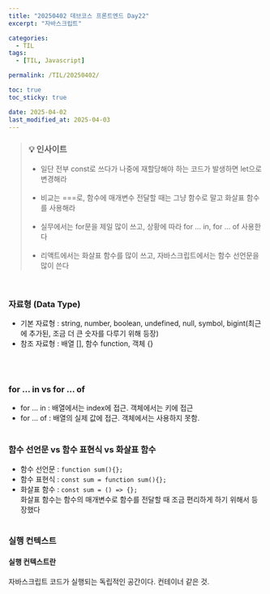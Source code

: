 ```yaml
---
title: "20250402 데브코스 프론트엔드 Day22"
excerpt: "자바스크립트"

categories:
  - TIL
tags:
  - [TIL, Javascript]

permalink: /TIL/20250402/

toc: true
toc_sticky: true

date: 2025-04-02
last_modified_at: 2025-04-03
---
```

> ### 💡 인사이트
> - 일단 전부 const로 쓰다가 나중에 재할당해야 하는 코드가 발생하면 let으로 변경해라<br><br>
> - 비교는 ===로, 함수에 매개변수 전달할 때는 그냥 함수로 말고 화살표 함수를 사용해라 <br><br>
> - 실무에서는 for문을 제일 많이 쓰고, 상황에 따라 for ... in, for ... of 사용한다 <br><br>
> - 리액트에서는 화살표 함수를 많이 쓰고, 자바스크립트에서는 함수 선언문을 많이 쓴다

<br>

### 자료형 (Data Type)
- 기본 자료형 : string, number, boolean, undefined, null, symbol, bigint(최근에 추가된, 조금 더 큰 숫자를 다루기 위해 등장)
- 참조 자료형 : 배열 [], 함수 function, 객체 {}

<br><br>

### for ... in vs for ... of
- for ... in : 배열에서는 index에 접근. 객체에서는 키에 접근
- for ... of : 배열의 실제 값에 접근. 객체에서는 사용하지 못함.
<br><br>

### 함수 선언문 vs 함수 표현식 vs 화살표 함수
- 함수 선언문 : `function sum(){};`
- 함수 표현식 : `const sum = function sum(){};`
- 화살표 함수 : `const sum = () => {};` <br>
  화살표 함수는 함수의 매개변수로 함수를 전달할 때 조금 편리하게 하기 위해서 등장했다
<br><br>

### 실행 컨텍스트
#### 실행 컨텍스트란
자바스크립트 코드가 실행되는 독립적인 공간이다. 컨테이너 같은 것.

